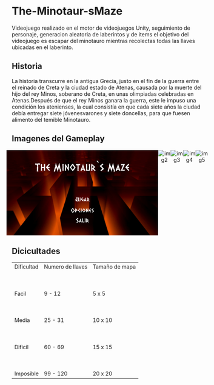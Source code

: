 # The-Minotaur-sMaze 
Videojuego realizado en el motor de videojuegos Unity, seguimiento de personaje, generacion aleatoria de laberintos y de items el objetivo del videojuego es escapar del minotauro mientras recolectas todas las llaves ubicadas en el laberinto.

## Historia
La historia transcurre en la antigua Grecia, justo en el fin de la guerra entre el reinado de Creta y la ciudad estado de Atenas, causada por la muerte del hijo del rey Minos,
soberano de Creta, en unas olimpiadas celebradas en Atenas.Después de que el rey Minos ganara la guerra, este le impuso una condición los atenienses, la cual consistía en que 
cada siete años la ciudad debía entregar siete jóvenesvarones y siete doncellas, para que fuesen alimento del
temible Minotauro.

## Imagenes del Gameplay

<div  align="center" style="display:flex;justify-content:center;">
<img alt="img1" src="https://github.com/JairPrada/The-Minotaur-sMaze/blob/master/1.jpg" width="400"/>
<img alt="img2" src="https://github.com/JairPrada/The-Minotaur-sMaze/blob/master/2.jpg" width="400"/>
<img alt="img3" src="https://github.com/JairPrada/The-Minotaur-sMaze/blob/master/3.jpg" width="400"/>
<img alt="img4" src="https://github.com/JairPrada/The-Minotaur-sMaze/blob/master/4.jpg" width="400"/>
<img alt="img5" src="https://github.com/JairPrada/The-Minotaur-sMaze/blob/master/5.jpg" width="400"/>
</div>

## **Dicicultades**

<table   >
  <tr >
    <td >Dificultad</td>
    <td >Numero de llaves</td>
    <td >Tamaño de mapa</td>
  </tr>
  <tr>
    <td  style="padding-top: 50px;">Facil</td>
    <td  style="padding-top: 50px;">9 - 12</td>
    <td  style="padding-top: 50px;">5 x 5</td>
  </tr>
  <tr>
    <td  style="padding-top: 50px;">Media</td>
    <td  style="padding-top: 50px;">25 - 31</td>
    <td  style="padding-top: 50px;">10 x 10</td>
  </tr>
  <tr>
    <td  style="padding-top: 50px;">Dificil</td>
    <td  style="padding-top: 50px;">60 - 69</td>
    <td  style="padding-top: 50px;">15 x 15</td>
  </tr>
  <tr>
    <td  style="padding-top: 50px;">Imposible</td>
    <td  style="padding-top: 50px;">99 - 120</td>
    <td  style="padding-top: 50px;">20 x 20</td>
  </tr>
</table>
